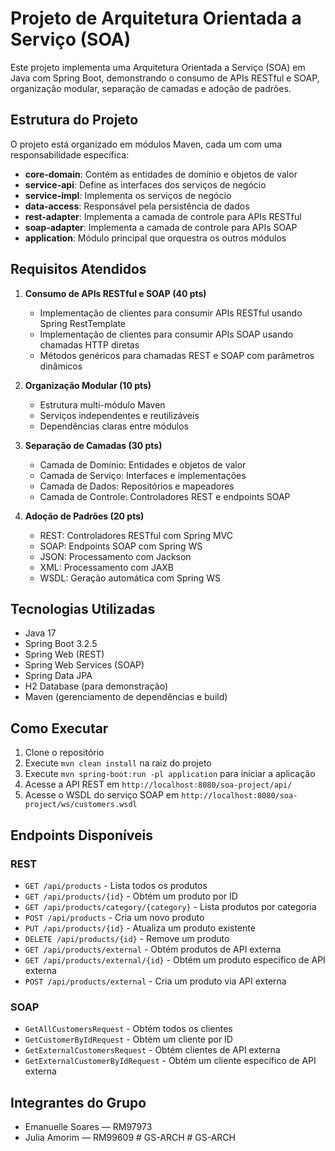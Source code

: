 # Projeto de Arquitetura Orientada a Serviço (SOA)

Este projeto implementa uma Arquitetura Orientada a Serviço (SOA) em Java com Spring Boot, demonstrando o consumo de APIs RESTful e SOAP, organização modular, separação de camadas e adoção de padrões.

## Estrutura do Projeto

O projeto está organizado em módulos Maven, cada um com uma responsabilidade específica:

- **core-domain**: Contém as entidades de domínio e objetos de valor
- **service-api**: Define as interfaces dos serviços de negócio
- **service-impl**: Implementa os serviços de negócio
- **data-access**: Responsável pela persistência de dados
- **rest-adapter**: Implementa a camada de controle para APIs RESTful
- **soap-adapter**: Implementa a camada de controle para APIs SOAP
- **application**: Módulo principal que orquestra os outros módulos

## Requisitos Atendidos

1. **Consumo de APIs RESTful e SOAP (40 pts)**
   - Implementação de clientes para consumir APIs RESTful usando Spring RestTemplate
   - Implementação de clientes para consumir APIs SOAP usando chamadas HTTP diretas
   - Métodos genéricos para chamadas REST e SOAP com parâmetros dinâmicos

2. **Organização Modular (10 pts)**
   - Estrutura multi-módulo Maven
   - Serviços independentes e reutilizáveis
   - Dependências claras entre módulos

3. **Separação de Camadas (30 pts)**
   - Camada de Domínio: Entidades e objetos de valor
   - Camada de Serviço: Interfaces e implementações
   - Camada de Dados: Repositórios e mapeadores
   - Camada de Controle: Controladores REST e endpoints SOAP

4. **Adoção de Padrões (20 pts)**
   - REST: Controladores RESTful com Spring MVC
   - SOAP: Endpoints SOAP com Spring WS
   - JSON: Processamento com Jackson
   - XML: Processamento com JAXB
   - WSDL: Geração automática com Spring WS

## Tecnologias Utilizadas

- Java 17
- Spring Boot 3.2.5
- Spring Web (REST)
- Spring Web Services (SOAP)
- Spring Data JPA
- H2 Database (para demonstração)
- Maven (gerenciamento de dependências e build)

## Como Executar

1. Clone o repositório
2. Execute `mvn clean install` na raiz do projeto
3. Execute `mvn spring-boot:run -pl application` para iniciar a aplicação
4. Acesse a API REST em `http://localhost:8080/soa-project/api/`
5. Acesse o WSDL do serviço SOAP em `http://localhost:8080/soa-project/ws/customers.wsdl`

## Endpoints Disponíveis

### REST

- `GET /api/products` - Lista todos os produtos
- `GET /api/products/{id}` - Obtém um produto por ID
- `GET /api/products/category/{category}` - Lista produtos por categoria
- `POST /api/products` - Cria um novo produto
- `PUT /api/products/{id}` - Atualiza um produto existente
- `DELETE /api/products/{id}` - Remove um produto
- `GET /api/products/external` - Obtém produtos de API externa
- `GET /api/products/external/{id}` - Obtém um produto específico de API externa
- `POST /api/products/external` - Cria um produto via API externa

### SOAP

- `GetAllCustomersRequest` - Obtém todos os clientes
- `GetCustomerByIdRequest` - Obtém um cliente por ID
- `GetExternalCustomersRequest` - Obtém clientes de API externa
- `GetExternalCustomerByIdRequest` - Obtém um cliente específico de API externa

## Integrantes do Grupo

-  Emanuelle Soares — RM97973
- Julia Amorim — RM99609
#   G S - A R C H  
 #   G S - A R C H  
 